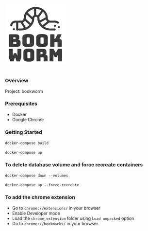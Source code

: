 ![bookworm logo](logo.png)
# 

### Overview
Project: bookworm

### Prerequisites
- Docker
- Google Chrome

### Getting Started
``docker-compose build``

``docker-compose up``

### To delete database volume and force recreate containers 
``docker-compose down --volumes``

``docker-compose up --force-recreate``

### To add the chrome extension

- Go to ``chrome://extensions/`` in your browser
- Enable Developer mode
- Load the ``chrome_extension`` folder using ``Load unpacked`` option
- Go to ``chrome://bookmarks/`` in your browser